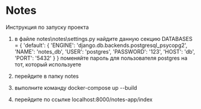 # Notes
Инструкция по запуску проекта

1. в файле notes\notes\settings.py найдите данную секцию
DATABASES = {
    'default': {
        'ENGINE': 'django.db.backends.postgresql_psycopg2',
        'NAME': 'notes_db',
        'USER': 'postgres',
        'PASSWORD': '123',
        'HOST': 'db',
        'PORT': '5432'
    }
}
поменяйте пароль для пользователя postgres на тот, который используете

2. перейдите в папку notes
3. выполните команду docker-compose up --build
4. перейдите по ссылке localhost:8000/notes-app/index

